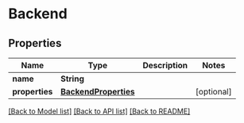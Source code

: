 # Backend

## Properties

Name | Type | Description | Notes
------------ | ------------- | ------------- | -------------
**name** | **String** |  | 
**properties** | [**BackendProperties**](BackendProperties.md) |  | [optional] 

[[Back to Model list]](../#documentation-for-models) [[Back to API list]](../#documentation-for-api-endpoints) [[Back to README]](../)


